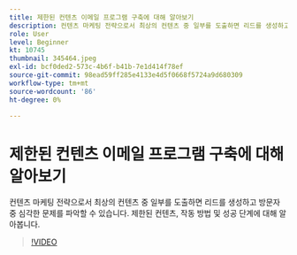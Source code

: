 ```yaml
---
title: 제한된 컨텐츠 이메일 프로그램 구축에 대해 알아보기
description: 컨텐츠 마케팅 전략으로서 최상의 컨텐츠 중 일부를 도출하면 리드를 생성하고 방문자 중 심각한 문제를 파악할 수 있습니다. 제한 정보... (설명은 60자에서 160자 사이여야 합니다.)
role: User
level: Beginner
kt: 10745
thumbnail: 345464.jpeg
exl-id: bcf0ded2-573c-4b6f-b41b-7e1d414f78ef
source-git-commit: 98ead59ff285e4133e4d5f0668f5724a9d680309
workflow-type: tm+mt
source-wordcount: '86'
ht-degree: 0%

---
```


# 제한된 컨텐츠 이메일 프로그램 구축에 대해 알아보기

컨텐츠 마케팅 전략으로서 최상의 컨텐츠 중 일부를 도출하면 리드를 생성하고 방문자 중 심각한 문제를 파악할 수 있습니다. 제한된 컨텐츠, 작동 방법 및 성공 단계에 대해 알아봅니다.

>[!VIDEO](https://video.tv.adobe.com/v/345464/?quality=12&learn=on)
